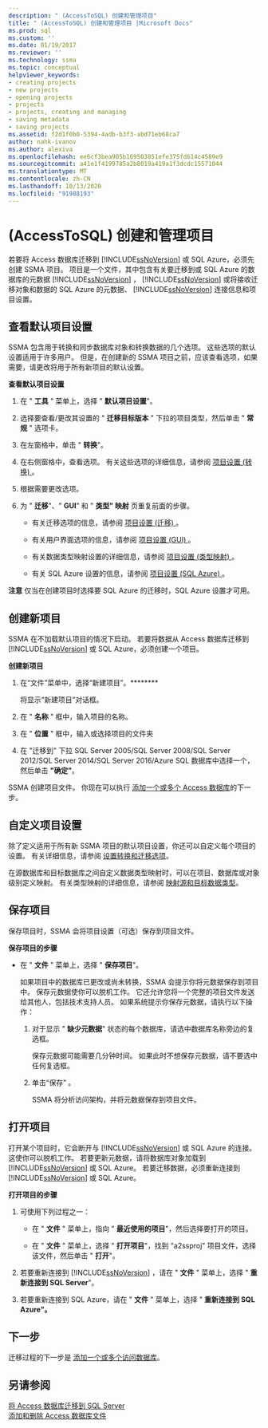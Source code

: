 ```yaml
---
description: " (AccessToSQL) 创建和管理项目"
title: " (AccessToSQL) 创建和管理项目 |Microsoft Docs"
ms.prod: sql
ms.custom: ''
ms.date: 01/19/2017
ms.reviewer: ''
ms.technology: ssma
ms.topic: conceptual
helpviewer_keywords:
- creating projects
- new projects
- opening projects
- projects
- projects, creating and managing
- saving metadata
- saving projects
ms.assetid: f2d1f0b0-5394-4adb-b3f3-abd71eb68ca7
author: nahk-ivanov
ms.author: alexiva
ms.openlocfilehash: ee6cf3bea905b169503851efe375fd614c4589e9
ms.sourcegitcommit: a41e1f4199785a2b8019a419a1f3dcdc15571044
ms.translationtype: MT
ms.contentlocale: zh-CN
ms.lasthandoff: 10/13/2020
ms.locfileid: "91988193"
---
```

# <a name="creating-and-managing-projects-accesstosql"></a> (AccessToSQL) 创建和管理项目
若要将 Access 数据库迁移到 [!INCLUDE[ssNoVersion](../../includes/ssnoversion-md.md)] 或 SQL Azure，必须先创建 SSMA 项目。 项目是一个文件，其中包含有关要迁移到或 SQL Azure 的数据库的元数据 [!INCLUDE[ssNoVersion](../../includes/ssnoversion-md.md)] ， [!INCLUDE[ssNoVersion](../../includes/ssnoversion-md.md)] 或将接收迁移对象和数据的 SQL Azure 的元数据、 [!INCLUDE[ssNoVersion](../../includes/ssnoversion-md.md)] 连接信息和项目设置。  
  
## <a name="reviewing-default-project-settings"></a>查看默认项目设置  
SSMA 包含用于转换和同步数据库对象和转换数据的几个选项。 这些选项的默认设置适用于许多用户。 但是，在创建新的 SSMA 项目之前，应该查看选项，如果需要，请更改将用于所有新项目的默认设置。  
  
**查看默认项目设置**  
  
1.  在 " **工具** " 菜单上，选择 " **默认项目设置**"。  
  
2.  选择要查看/更改其设置的 " **迁移目标版本** " 下拉的项目类型，然后单击 " **常规** " 选项卡。  
  
3.  在左窗格中，单击 " **转换**"。  
  
4.  在右侧窗格中，查看选项。 有关这些选项的详细信息，请参阅 [项目设置 (转换) ](./project-settings-conversion-accesstosql.md)。  
  
5.  根据需要更改选项。  
  
6.  为 " **迁移**"、" **GUI**" 和 " **类型" 映射** 页重复前面的步骤。  
  
    -   有关迁移选项的信息，请参阅 [项目设置 (迁移) ](./project-settings-migration-accesstosql.md)。  
  
    -   有关用户界面选项的信息，请参阅 [项目设置 (GUI) ](../sybase/project-settings-gui-sybasetosql.md)。  
  
    -   有关数据类型映射设置的详细信息，请参阅 [项目设置 (类型映射) ](./project-settings-type-mapping-accesstosql.md)。  
  
    -   有关 SQL Azure 设置的信息，请参阅 [项目设置 (SQL Azure) ](./project-settings-azure-sql-db-accesstosql.md)。  
  
**注意** 仅当在创建项目时选择要 SQL Azure 的迁移时，SQL Azure 设置才可用。  
  
## <a name="creating-new-projects"></a>创建新项目  
SSMA 在不加载默认项目的情况下启动。 若要将数据从 Access 数据库迁移到 [!INCLUDE[ssNoVersion](../../includes/ssnoversion-md.md)] 或 SQL Azure，必须创建一个项目。  
  
**创建新项目**  
  
1.  在“文件”菜单中，选择“新建项目”。********  
  
    将显示“新建项目”对话框。  
  
2.  在 " **名称** " 框中，输入项目的名称。  
  
3.  在 " **位置** " 框中，输入或选择项目的文件夹  
  
4.  在 "迁移到" 下拉 SQL Server 2005/SQL Server 2008/SQL Server 2012/SQL Server 2014/SQL Server 2016/Azure SQL 数据库中选择一个，然后单击 **"确定"**。  
  
SSMA 创建项目文件。 你现在可以执行 [添加一个或多个 Access 数据库](adding-and-removing-access-database-files-accesstosql.md)的下一步。  
  
## <a name="customizing-project-settings"></a>自定义项目设置  
除了定义适用于所有新 SSMA 项目的默认项目设置，你还可以自定义每个项目的设置。 有关详细信息，请参阅 [设置转换和迁移选项](setting-conversion-and-migration-options-accesstosql.md)。  
  
在源数据库和目标数据库之间自定义数据类型映射时，可以在项目、数据库或对象级别定义映射。 有关类型映射的详细信息，请参阅 [映射源和目标数据类型](mapping-source-and-target-data-types-accesstosql.md)。  
  
## <a name="saving-projects"></a>保存项目  
保存项目时，SSMA 会将项目设置（可选）保存到项目文件。  
  
**保存项目的步骤**  
  
-   在 " **文件** " 菜单上，选择 " **保存项目**"。  
  
    如果项目中的数据库已更改或尚未转换，SSMA 会提示你将元数据保存到项目中。 保存元数据使你可以脱机工作。 它还允许您将一个完整的项目文件发送给其他人，包括技术支持人员。 如果系统提示你保存元数据，请执行以下操作：  
  
    1.  对于显示 " **缺少元数据**" 状态的每个数据库，请选中数据库名称旁边的复选框。  
  
        保存元数据可能需要几分钟时间。 如果此时不想保存元数据，请不要选中任何复选框。  
  
    2.  单击“保存” 。  
  
        SSMA 将分析访问架构，并将元数据保存到项目文件。  
  
## <a name="opening-projects"></a>打开项目  
打开某个项目时，它会断开与 [!INCLUDE[ssNoVersion](../../includes/ssnoversion-md.md)] 或 SQL Azure 的连接。 这使你可以脱机工作。 若要更新元数据，请将数据库对象加载到 [!INCLUDE[ssNoVersion](../../includes/ssnoversion-md.md)] 或 SQL Azure。 若要迁移数据，必须重新连接到 [!INCLUDE[ssNoVersion](../../includes/ssnoversion-md.md)] 或 SQL Azure。  
  
**打开项目的步骤**  
  
1.  可使用下列过程之一：  
  
    -   在 " **文件** " 菜单上，指向 " **最近使用的项目**"，然后选择要打开的项目。  
  
    -   在 " **文件** " 菜单上，选择 " **打开项目**"，找到 "a2ssproj" 项目文件，选择该文件，然后单击 " **打开**"。  
  
2.  若要重新连接到 [!INCLUDE[ssNoVersion](../../includes/ssnoversion-md.md)] ，请在 " **文件** " 菜单上，选择 " **重新连接到 SQL Server**"。  
  
3.  若要重新连接到 SQL Azure，请在 " **文件** " 菜单上，选择 " **重新连接到 SQL Azure"。**  
  
## <a name="next-step"></a>下一步  
迁移过程的下一步是 [添加一个或多个访问数据库](adding-and-removing-access-database-files-accesstosql.md)。  
  
## <a name="see-also"></a>另请参阅  
[将 Access 数据库迁移到 SQL Server](migrating-access-databases-to-sql-server-azure-sql-db-accesstosql.md)  
[添加和删除 Access 数据库文件](adding-and-removing-access-database-files-accesstosql.md)  

